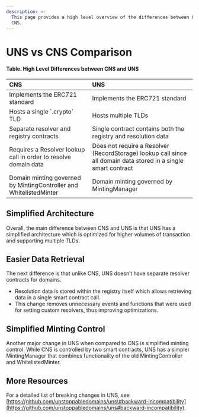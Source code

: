 ```yaml
---
description: >-
  This page provides a high level overview of the differences between UNS and
  CNS.
---
```


# UNS vs CNS Comparison

#### Table. High Level Differences between CNS and UNS

| CNS | UNS |
| :--- | :--- |
| Implements the ERC721 standard | Implements the ERC721 standard |
| Hosts a single \`.crypto\` TLD | Hosts multiple TLDs |
| Separate resolver and registry contracts | Single contract contains both the registry and resolution data |
| Requires a Resolver lookup call in order to resolve domain data | Does not require a Resolver \(RecordStorage\) lookup call since all domain data stored in a single smart contract |
| Domain minting governed by MintingController and WhitelistedMinter | Domain minting governed by MintingManager |

## Simplified Architecture

Overall, the main difference between CNS and UNS is that UNS has a simplified architecture which is optimized for higher volumes of transaction and supporting multiple TLDs.

## Easier Data Retrieval

The next difference is that unlike CNS, UNS doesn’t have separate resolver contracts for domains. 

* Resolution data is stored within the registry itself which allows retrieving data in a single smart contract call.
* This change removes unnecessary events and functions that were used for setting custom resolvers, thus improving optimizations.

## Simplified Minting Control

Another major change in UNS when compared to CNS is simplified minting control. While CNS is controlled by two smart contracts, UNS has a simpler MintingManager that combines functionality of the old MintingController and WhitelistedMinter.  


## More Resources

For a detailed list of breaking changes in UNS, see [https://github.com/unstoppabledomains/uns\#backward-incompatibility](https://github.com/unstoppabledomains/uns#backward-incompatibility).   


